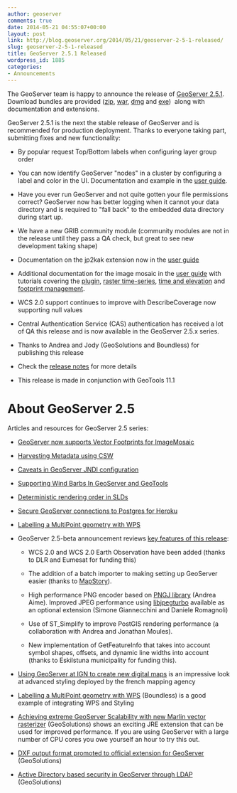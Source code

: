 ```yaml
---
author: geoserver
comments: true
date: 2014-05-21 04:55:07+00:00
layout: post
link: http://blog.geoserver.org/2014/05/21/geoserver-2-5-1-released/
slug: geoserver-2-5-1-released
title: GeoServer 2.5.1 Released
wordpress_id: 1885
categories:
- Announcements
---
```


The GeoServer team is happy to announce the release of [GeoServer 2.5.1](http://geoserver.org/release/stable/). Download bundles are provided ([zip](http://sourceforge.net/projects/geoserver/files/GeoServer/2.5.1/geoserver-2.5.1-bin.zip/download), [war](http://sourceforge.net/projects/geoserver/files/GeoServer/2.5.1/geoserver-2.5.1-war.zip), [dmg](http://sourceforge.net/projects/geoserver/files/GeoServer/2.5.1/geoserver-2.5.1.dmg/download) and [exe](http://sourceforge.net/projects/geoserver/files/GeoServer/2.5.1/geoserver-2.5.1.exe/download))  along with documentation and extensions.

GeoServer 2.5.1 is the next the stable release of GeoServer and is recommended for production deployment. Thanks to everyone taking part, submitting fixes and new functionality:



	
  * By popular request Top/Bottom labels when configuring layer group order

	
  * You can now identify GeoServer "nodes" in a cluster by configuring a label and color in the UI. Documentation and example in the [user guide](http://docs.geoserver.org/stable/en/user/production/identify.html).

	
  * Have you ever run GeoServer and not quite gotten your file permissions correct? GeoServer now has better logging when it cannot your data directory and is required to "fall back" to the embedded data directory during start up.

	
  * We have a new GRIB community module (community modules are not in the release until they pass a QA check, but great to see new development taking shape)

	
  * Documentation on the jp2kak extension now in the [user guide](http://docs.geoserver.org/stable/en/user/extensions/jp2k.html)

	
  * Additional documentation for the image mosaic in the [user guide](http://docs.geoserver.org/stable/en/user/data/raster/imagemosaic.html) with tutorials covering the [plugin](http://docs.geoserver.org/stable/en/user/tutorials/image_mosaic_plugin/imagemosaic.html), [raster time-series](http://docs.geoserver.org/stable/en/user/tutorials/imagemosaic_timeseries/imagemosaic_timeseries.html), [time and elevation](http://docs.geoserver.org/stable/en/user/tutorials/imagemosaic_timeseries/imagemosaic_time-elevationseries.html) and [footprint management](http://docs.geoserver.org/stable/en/user/tutorials/imagemosaic_footprint/imagemosaic_footprint.html).

	
  * WCS 2.0 support continues to improve with DescribeCoverage now supporting null values

	
  * Central Authentication Service (CAS) authentication has received a lot of QA this release and is now available in the GeoServer 2.5.x series.

	
  * Thanks to Andrea and Jody (GeoSolutions and Boundless) for publishing this release

	
  * Check the [release notes](https://jira.codehaus.org/secure/ReleaseNote.jspa?projectId=10311&version=20202) for more details

	
  * This release is made in conjunction with GeoTools 11.1




# About GeoServer 2.5


Articles and resources for GeoServer 2.5 series:



	
  * [GeoServer now supports Vector Footprints for ImageMosaic](http://www.geo-solutions.it/blog/geoserver-supports-footprints-imagemosaic/)

	
  * [Harvesting Metadata using CSW](http://boundlessgeo.com/2014/04/harvesting-metadata-using-csw/)

	
  * [Caveats in GeoServer JNDI configuration](http://www.geo-solutions.it/blog/developers-corner-caveats-geoserver-jndi-configuration/)

	
  * [Supporting Wind Barbs In GeoServer and GeoTools](http://www.geo-solutions.it/blog/developers-corner-supporting-wind-barbs-geoserver-geotools/)

	
  * [Deterministic rendering order in SLDs](http://boundlessgeo.com/2014/04/deterministic-rendering-order-in-sld/)

	
  * [Secure GeoServer connections to Postgres for Heroku](http://boundlessgeo.com/2014/02/secure-connections-heroku/)

	
  * [Labelling a MultiPoint geometry with WPS](http://boundlessgeo.com/2014/02/labelling-a-multipoint-geometry-with-wps/)

	
  * GeoServer 2.5-beta announcement reviews [key features of this release](http://blog.geoserver.org/2014/01/21/geoserver-2-5-beta-released/):

	
    * WCS 2.0 and WCS 2.0 Earth Observation have been added (thanks to DLR and Eumesat for funding this)

	
    * The addition of a batch importer to making setting up GeoServer easier (thanks to [MapStory](http://mapstory.org/)).

	
    * High performance PNG encoder based on [PNGJ library](https://code.google.com/p/pngj/) (Andrea Aime). Improved JPEG performance using [libjpegturbo](http://libjpeg-turbo.virtualgl.org/) available as an optional extension (Simone Giannecchini and Daniele Romagnoli)

	
    * Use of ST_Simplify to improve PostGIS rendering performance (a collaboration with Andrea and Jonathan Moules).

	
    * New implementation of GetFeatureInfo that takes into account symbol shapes, offsets, and dynamic line widths into account (thanks to Eskilstuna municipality for funding this).




	
  * [Using GeoServer at IGN to create new digital maps](http://blog.geoserver.org/2014/01/07/using-geoserver-at-ign-the-french-national-mapping-agency-to-create-new-digital-maps/) is an impressive look at advanced styling deployed by the french mapping agency

	
  * [Labelling a MultiPoint geometry with WPS](http://boundlessgeo.com/2014/02/labelling-a-multipoint-geometry-with-wps/) (Boundless) is a good example of integrating WPS and Styling

	
  * [Achieving extreme GeoServer Scalability with new Marlin vector rasterizer](http://geo-solutions.blogspot.it/2014/02/geoserver-improved-scalability.html) (GeoSolutions) shows an exciting JRE extension that can be used for improved performance. If you are using GeoServer with a large number of CPU cores you owe yourself an hour to try this out.

	
  * [DXF output format promoted to official extension for GeoServer](http://geo-solutions.blogspot.it/2014/01/geoserver-dxf.html) (GeoSolutions)

	
  * [Active Directory based security in GeoServer through LDAP](http://geo-solutions.blogspot.it/2014/01/geoserver-activedirectory.html) (GeoSolutions)



